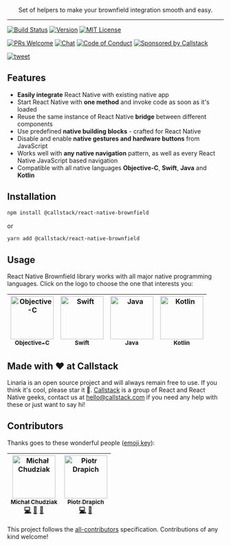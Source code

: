 <p align="center">
  <!-- <img alt="React Native Brownfield" src="assets/brownfield-logo@2x.png" width="496"> -->
</p>

<p align="center">
  Set of helpers to make your brownfield integration smooth and easy.
</p>

---

[![Build Status][build-badge]][build]
[![Version][version-badge]][package]
[![MIT License][license-badge]][license]

[![PRs Welcome][prs-welcome-badge]][prs-welcome]
[![Chat][chat-badge]][chat]
[![Code of Conduct][coc-badge]][coc]
[![Sponsored by Callstack][callstack-badge]][callstack]

[![tweet][tweet-badge]][tweet]

## Features

- **Easily integrate** React Native with existing native app
- Start React Native with **one method** and invoke code as soon as it's loaded
- Reuse the same instance of React Native **bridge** between different components
- Use predefined **native building blocks** - crafted for React Native
- Disable and enable **native gestures and hardware buttons** from JavaScript
- Works well with **any native navigation** pattern, as well as every React Native JavaScript based navigation
- Compatible with all native languages **Objective-C**, **Swift**, **Java** and **Kotlin**


## Installation

```sh
npm install @callstack/react-native-brownfield
```

or

```sh
yarn add @callstack/react-native-brownfield
```

## Usage

React Native Brownfield library works with all major native programming languages.
Click on the logo to choose the one that interests you:

| [<img src="https://user-images.githubusercontent.com/7837457/63374769-cafd1e80-c38a-11e9-9724-e797a199ebab.png" width="100px;" alt="Objective-C"/><br /><sub><b>Objective-C</b></sub>](docs/OBJECTIVE_C.md) | [<img src="https://user-images.githubusercontent.com/7837457/63374778-ce90a580-c38a-11e9-8f37-72a9a5b9a52f.png" width="100px;" alt="Swift"/><br /><sub><b>Swift</b></sub>](docs/SWIFT.md) | [<img src="https://user-images.githubusercontent.com/7837457/63374794-d2bcc300-c38a-11e9-9a7f-d538563b75db.png" width="100px;" alt="Java"/><br /><sub><b>Java</b></sub>](docs/JAVA.md) | [<img src="https://user-images.githubusercontent.com/7837457/63374783-d0f2ff80-c38a-11e9-9790-041cad53b259.png" width="100px;" alt="Kotlin"/><br /><sub><b>Kotlin</b></sub>](docs/KOTLIN.md) |
| :---: | :---: | :---: | :---: |

## Made with ❤️ at Callstack

Linaria is an open source project and will always remain free to use. If you think it's cool, please star it 🌟. [Callstack](https://callstack.com) is a group of React and React Native geeks, contact us at [hello@callstack.com](mailto:hello@callstack.com) if you need any help with these or just want to say hi!

## Contributors

Thanks goes to these wonderful people ([emoji key](https://github.com/kentcdodds/all-contributors#emoji-key)):

<!-- ALL-CONTRIBUTORS-LIST:START - Do not remove or modify this section -->
<!-- prettier-ignore -->
| [<img src="https://avatars0.githubusercontent.com/u/7837457?s=460&v=4" width="100px;" alt="Michał Chudziak"/><br /><sub><b>Michał Chudziak</b></sub>](https://twitter.com/michalchudziak)<br />[💻](https://github.com/callstack/linaria/commits?author=michalchudziak "Code") [📖](https://github.com/callstack/linaria/commits?author=michalchudziak "Documentation") [🤔](#ideas-michalchudziak "Ideas, Planning, & Feedback") | [<img src="https://avatars1.githubusercontent.com/u/16336501?s=400&v=4" width="100px;" alt="Piotr Drapich"/><br /><sub><b>Piotr Drapich</b></sub>](https://twitter.com/dratwas)<br />[💻](https://github.com/callstack/linaria/commits?author=dratwas "Code") [🤔](#ideas-dratwas "Ideas, Planning, & Feedback") |
| :---: | :---: |

<!-- ALL-CONTRIBUTORS-LIST:END -->

This project follows the [all-contributors](https://github.com/kentcdodds/all-contributors) specification. Contributions of any kind welcome!

<!-- badges -->
[build-badge]: https://img.shields.io/circleci/build/github/callstack/react-native-brownfield/master.svg?style=flat-square
[build]: https://circleci.com/gh/callstack/react-native-brownfield
[version-badge]: https://img.shields.io/npm/v/@callstack/react-native-brownfield.svg?style=flat-square
[package]: https://www.npmjs.com/package/@callstack/react-native-brownfield
[license-badge]: https://img.shields.io/npm/l/@callstack/react-native-brownfield.svg?style=flat-square
[license]: https://opensource.org/licenses/MIT
[prs-welcome-badge]: https://img.shields.io/badge/PRs-welcome-brightgreen.svg?style=flat-square
[prs-welcome]: http://makeapullrequest.com
[coc-badge]: https://img.shields.io/badge/code%20of-conduct-ff69b4.svg?style=flat-square
[coc]: https://github.com/callstack/react-native-brownfield/blob/master/CODE_OF_CONDUCT.md
[all-contributors-badge]: https://img.shields.io/badge/all_contributors-2-orange.svg?style=flat-square
[chat-badge]: https://img.shields.io/discord/613446453762719798.svg?style=flat-square&colorB=758ED3
[chat]: https://discord.gg/2SR9Mua
[tweet-badge]: https://img.shields.io/badge/tweet-%23reacnativebrownfield-blue.svg?style=flat-square&colorB=1DA1F2&logo=data:image/png;base64,iVBORw0KGgoAAAANSUhEUgAAABgAAAAUCAYAAACXtf2DAAAAAXNSR0IArs4c6QAAAaRJREFUOBGtlM8rBGEYx3cWtRHJRaKcuMtBSitxkCQ3LtzkP9iUUu5ODspRHLhRLtq0FxeicEBC2cOivcge%2FMgan3fNM8bbzL4zm6c%2BPT%2Fe7%2FO8887svrFYBWbbtgWzsAt3sAcpqJFxxF1QV8oJFqFPFst5dLWQAT87oTgPB7DtziFRT1EA4yZolsFkhwjGYFRO8Op0KD8HVe7unoB6PRTBZG8IctAmG1xrHcfkQ2B55sfI%2ByGMXSBqV71xZ8CWdxBxN6ThFuECDEAL%2Bc9HIzDYumVZ966GZnX0SzCZvEqTbkaGywkyFE6hKAsBPhFQ18uPUqh2ggJ%2BUor%2F4M%2F%2FzOC8g6YzR1i%2F8g4vvSI%2ByD7FFNjexQrjHd8%2BnjABI3AU4Wl16TuF1qANGll81jsi5qu%2Bw6XIsCn4ijhU5FmCJpkV6BGNw410hfSf6JKBQ%2FUFxHGYBnWnmOwDwYQ%2BwzdHqO75HtiAMJfaC7ph32FSRJCENUhDHsLaJkL%2FX4wMF4%2BwA5bgAcrZE4sr0Cu9Jq9fxyrvBHWbNkMD5CEHWTjjT2m6r5D92jfmbbKJEWuMMAAAAABJRU5ErkJggg%3D%3D
[tweet]: https://twitter.com/intent/tweet?text=Check%20out%20react-native-brownfield!%20https://github.com/callstack/react-native-brownfield%20%F0%9F%91%8D
[callstack-badge]: https://callstack.com/images/callstack-badge.svg
[callstack]: https://callstack.com/open-source/?utm_source=github.com&utm_medium=referral&utm_campaign=rnbrownfield&utm_term=readme